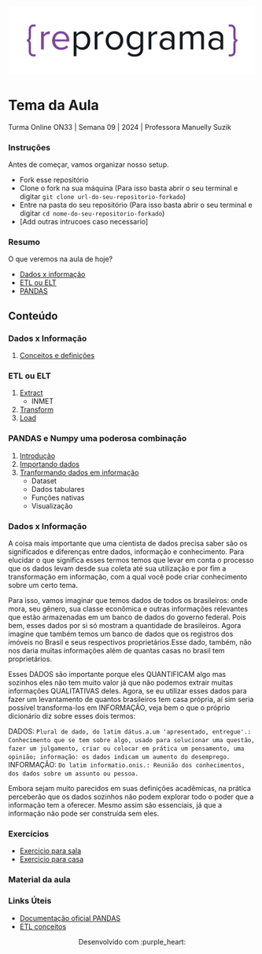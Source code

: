 <h1 align="center">
  <img src="assets/reprograma-fundos-claros.png" alt="logo reprograma" width="500">
</h1>

# Tema da Aula

Turma Online ON33 | Semana 09 | 2024 | Professora Manuelly Suzik

### Instruções
Antes de começar, vamos organizar nosso setup.
* Fork esse repositório 
* Clone o fork na sua máquina (Para isso basta abrir o seu terminal e digitar `git clone url-do-seu-repositorio-forkado`)
* Entre na pasta do seu repositório (Para isso basta abrir o seu terminal e digitar `cd nome-do-seu-repositorio-forkado`)
* [Add outras intrucoes caso necessario]

### Resumo
O que veremos na aula de hoje?
* [Dados x informação](#dadosxinformacao)
* [ETL ou ELT](#ETLouELT)
* [PANDAS](#PANDAS)

## Conteúdo
### Dados x Informação
1. [Conceitos e definições](#topico1)
### ETL ou ELT
1. [Extract](#topico3)
    - INMET
2. [Transform](#topico3)
3. [Load](#topico3)
### PANDAS e Numpy uma poderosa combinação
1. [Introdução](#topico3)
2. [Importando dados](#topico3)
3. [Tranformando dados em informação](#topico3)
    - Dataset
    - Dados tabulares
    - Funções nativas
    - Visualização

### Dados x Informação
A coisa mais importante que uma cientista de dados precisa saber são os significados e diferenças entre dados, informação e conhecimento. Para elucidar o que significa esses termos temos que levar em conta o processo que os dados levam desde sua coleta até sua utilização e por fim a transformação em informação, com a qual você pode criar conhecimento sobre um certo tema.

Para isso, vamos imaginar que temos dados de todos os brasileiros: onde mora, seu gênero, sua classe econômica e outras informações relevantes que estão armazenadas em um banco de dados do governo federal. Pois bem, esses dados por si só mostram a quantidade de brasileiros. Agora imagine que também temos um banco de dados que os registros dos imóveis no Brasil e seus respectivos proprietários.Esse dado, também, não nos daria muitas informações além de quantas casas no brasil tem proprietários.

Esses DADOS são importante porque eles QUANTIFICAM algo mas sozinhos eles não tem muito valor já que não podemos extrair muitas informações QUALITATIVAS deles. Agora, se eu utilizar esses dados para fazer um levantamento de quantos brasileiros tem casa própria, aí sim seria possível transforma-los em INFORMAÇÃO, veja bem o que o próprio dicionário diz sobre esses dois termos:

DADOS: `Plural de dado, do latim dátus.a.um 'apresentado, entregue'.: Conhecimento que se tem sobre algo, usado para solucionar uma questão, fazer um julgamento, criar ou colocar em prática um pensamento, uma opinião; informação: os dados indicam um aumento do desemprego.`
INFORMAÇÃO: `Do latim informatio.onis.: Reunião dos conhecimentos, dos dados sobre um assunto ou pessoa.`

Embora sejam muito parecidos em suas definições acadêmicas, na prática perceberão que os dados sozinhos não podem explorar todo o poder que a informação tem a oferecer. Mesmo assim são essenciais, já que a informação não pode ser construída sem eles.

### Exercícios 
* [Exercicio para sala](https://github.com/mflilian/repo-example/tree/main/exercicios/para-sala)
* [Exercicio para casa](https://github.com/mflilian/repo-example/tree/main/exercicios/para-casa)

### Material da aula 

### Links Úteis
- [Documentação oficial PANDAS](https://pandas.pydata.org/docs/getting_started)
- [ETL conceitos](https://www.ibm.com/br-pt/topics/etl)


<p align="center">
Desenvolvido com :purple_heart:  
</p>

